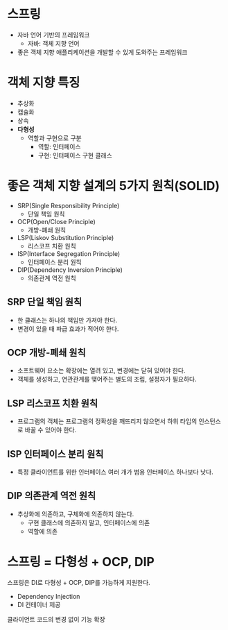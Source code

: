 # 스프링

- 자바 언어 기반의 프레임워크
    - 자바: 객체 지향 언어
- 좋은 객체 지향 애플리케이션을 개발할 수 있게 도와주는 프레임워크

# 객체 지향 특징

- 추상화
- 캡슐화
- 상속
- **다형성**
    - 역할과 구현으로 구분
        - 역할: 인터페이스
        - 구현: 인터페이스 구현 클래스

# 좋은 객체 지향 설계의 5가지 원칙(SOLID)

- SRP(Single Responsibility Principle)
    - 단일 책임 원칙
- OCP(Open/Close Principle)
    - 개방-폐쇄 원칙
- LSP(Liskov Substitution Principle)
    - 리스코프 치환 원칙
- ISP(Interface Segregation Principle)
    - 인터페이스 분리 원칙
- DIP(Dependency Inversion Principle)
    - 의존관계 역전 원칙

## SRP 단일 책임 원칙

- 한 클래스는 하나의 책임만 가져야 한다.
- 변경이 있을 때 파급 효과가 적어야 한다.

## OCP 개방-폐쇄 원칙

- 소프트웨어 요소는 확장에는 열려 있고, 변경에는 닫혀 있어야 한다.
- 객체를 생성하고, 연관관계를 맺어주는 별도의 조립, 설정자가 필요하다.

## LSP 리스코프 치환 원칙

- 프로그램의 객체는 프로그램의 정확성을 깨뜨리지 않으면서 하위 타입의 인스턴스로 바꿀 수 있어야 한다.

## ISP 인터페이스 분리 원칙

- 특정 클라이언트를 위한 인터페이스 여러 개가 범용 인터페이스 하나보다 낫다.

## DIP 의존관계 역전 원칙

- 추상화에 의존하고, 구체화에 의존하지 않는다.
    - 구현 클래스에 의존하지 말고, 인터페이스에 의존
    - 역할에 의존

# 스프링 = 다형성 + OCP, DIP

스프링은 DI로 다형성 + OCP, DIP를 가능하게 지원한다.

- Dependency Injection
- DI 컨테이너 제공

클라이언트 코드의 변경 없이 기능 확장

